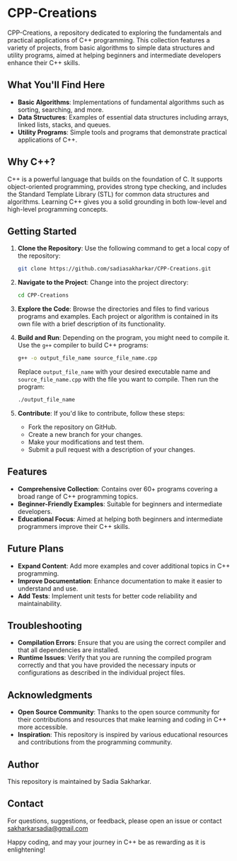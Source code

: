 # CPP-Creations
CPP-Creations, a repository dedicated to exploring the fundamentals and practical applications of C++ programming. This collection features a variety of projects, from basic algorithms to simple data structures and utility programs, aimed at helping beginners and intermediate developers enhance their C++ skills.

## What You'll Find Here

- **Basic Algorithms**: Implementations of fundamental algorithms such as sorting, searching, and more.
- **Data Structures**: Examples of essential data structures including arrays, linked lists, stacks, and queues.
- **Utility Programs**: Simple tools and programs that demonstrate practical applications of C++.

## Why C++?

C++ is a powerful language that builds on the foundation of C. It supports object-oriented programming, provides strong type checking, and includes the Standard Template Library (STL) for common data structures and algorithms. Learning C++ gives you a solid grounding in both low-level and high-level programming concepts.

## Getting Started

1. **Clone the Repository**: Use the following command to get a local copy of the repository:
   ```bash
   git clone https://github.com/sadiasakharkar/CPP-Creations.git
   ```

2. **Navigate to the Project**: Change into the project directory:
   ```bash
   cd CPP-Creations
   ```

3. **Explore the Code**: Browse the directories and files to find various programs and examples. Each project or algorithm is contained in its own file with a brief description of its functionality.

4. **Build and Run**: Depending on the program, you might need to compile it. Use the `g++` compiler to build C++ programs:
   ```bash
   g++ -o output_file_name source_file_name.cpp
   ```
   Replace `output_file_name` with your desired executable name and `source_file_name.cpp` with the file you want to compile. Then run the program:
   ```bash
   ./output_file_name
   ```

5. **Contribute**: If you'd like to contribute, follow these steps:
   - Fork the repository on GitHub.
   - Create a new branch for your changes.
   - Make your modifications and test them.
   - Submit a pull request with a description of your changes.

## Features

- **Comprehensive Collection**: Contains over 60+ programs covering a broad range of C++ programming topics.
- **Beginner-Friendly Examples**: Suitable for beginners and intermediate developers.
- **Educational Focus**: Aimed at helping both beginners and intermediate programmers improve their C++ skills.

## Future Plans

- **Expand Content**: Add more examples and cover additional topics in C++ programming.
- **Improve Documentation**: Enhance documentation to make it easier to understand and use.
- **Add Tests**: Implement unit tests for better code reliability and maintainability.

## Troubleshooting

- **Compilation Errors**: Ensure that you are using the correct compiler and that all dependencies are installed. 
- **Runtime Issues**: Verify that you are running the compiled program correctly and that you have provided the necessary inputs or configurations as described in the individual project files.

## Acknowledgments

- **Open Source Community**: Thanks to the open source community for their contributions and resources that make learning and coding in C++ more accessible.
- **Inspiration**: This repository is inspired by various educational resources and contributions from the programming community.

## Author

This repository is maintained by Sadia Sakharkar. 

## Contact

For questions, suggestions, or feedback, please open an issue or contact sakharkarsadia@gmail.com

Happy coding, and may your journey in C++ be as rewarding as it is enlightening!
